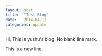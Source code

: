 ```yaml
---
layout: post
title:  "Test Blog"
date:   2014-04-11
categories: update
---
```


Hi, This is yushu's blog.
No blank line mark.

This is a new line.
